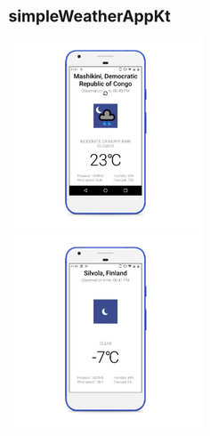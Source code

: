 # simpleWeatherAppKt


<img src="https://github.com/IllidanStormrage1/simpleWeatherAppKt/blob/master/Screenshots/photo_2020-02-04_21-51-47_pixel_really_blue_portrait.png" width="350"/> <img src="https://github.com/IllidanStormrage1/simpleWeatherAppKt/blob/master/Screenshots/photo_3_pixel_really_blue_portrait.png" width="350"/> 
